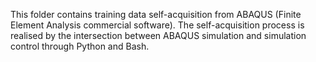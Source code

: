 This folder contains training data self-acquisition from ABAQUS (Finite Element Analysis commercial software).
The self-acquisition process is realised by the intersection between ABAQUS simulation and simulation control through Python and Bash.
